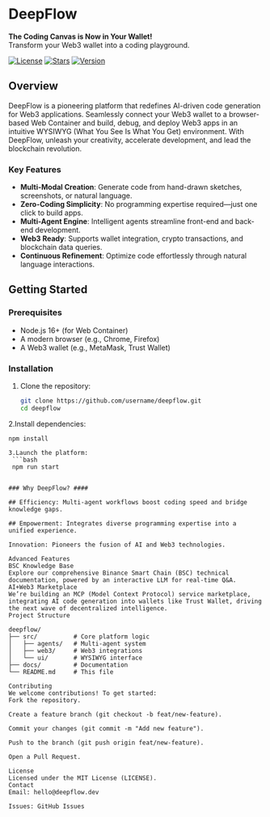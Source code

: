 # DeepFlow

**The Coding Canvas is Now in Your Wallet!**  
Transform your Web3 wallet into a coding playground.

[![License](https://img.shields.io/github/license/username/deepflow)](LICENSE)
[![Stars](https://img.shields.io/github/stars/username/deepflow)](https://github.com/username/deepflow/stargazers)
[![Version](https://img.shields.io/badge/version-1.0.0-blue)](https://github.com/username/deepflow/releases)

## Overview

DeepFlow is a pioneering platform that redefines AI-driven code generation for Web3 applications. Seamlessly connect your Web3 wallet to a browser-based Web Container and build, debug, and deploy Web3 apps in an intuitive WYSIWYG (What You See Is What You Get) environment. With DeepFlow, unleash your creativity, accelerate development, and lead the blockchain revolution.

### Key Features
- **Multi-Modal Creation**: Generate code from hand-drawn sketches, screenshots, or natural language.
- **Zero-Coding Simplicity**: No programming expertise required—just one click to build apps.
- **Multi-Agent Engine**: Intelligent agents streamline front-end and back-end development.
- **Web3 Ready**: Supports wallet integration, crypto transactions, and blockchain data queries.
- **Continuous Refinement**: Optimize code effortlessly through natural language interactions.

## Getting Started

### Prerequisites
- Node.js 16+ (for Web Container)
- A modern browser (e.g., Chrome, Firefox)
- A Web3 wallet (e.g., MetaMask, Trust Wallet)

### Installation
1. Clone the repository:
   ```bash
   git clone https://github.com/username/deepflow.git
   cd deepflow
   
2.Install dependencies:
  ```
  npm install

3.Launch the platform:
   ```bash
   npm run start


### Why DeepFlow? ####

## Efficiency: Multi-agent workflows boost coding speed and bridge knowledge gaps.

## Empowerment: Integrates diverse programming expertise into a unified experience.

Innovation: Pioneers the fusion of AI and Web3 technologies.

Advanced Features
BSC Knowledge Base
Explore our comprehensive Binance Smart Chain (BSC) technical documentation, powered by an interactive LLM for real-time Q&A.
AI+Web3 Marketplace
We’re building an MCP (Model Context Protocol) service marketplace, integrating AI code generation into wallets like Trust Wallet, driving the next wave of decentralized intelligence.
Project Structure

deepflow/
├── src/          # Core platform logic
│   ├── agents/   # Multi-agent system
│   ├── web3/     # Web3 integrations
│   └── ui/       # WYSIWYG interface
├── docs/         # Documentation
└── README.md     # This file

Contributing
We welcome contributions! To get started:
Fork the repository.

Create a feature branch (git checkout -b feat/new-feature).

Commit your changes (git commit -m "Add new feature").

Push to the branch (git push origin feat/new-feature).

Open a Pull Request.

License
Licensed under the MIT License (LICENSE).
Contact
Email: hello@deepflow.dev

Issues: GitHub Issues


